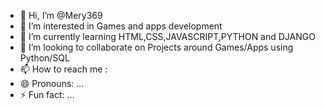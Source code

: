 - 👋 Hi, I’m @Mery369
- 👀 I’m interested in Games and apps development
- 🌱 I’m currently learning HTML,CSS,JAVASCRIPT,PYTHON and DJANGO
- 💞️ I’m looking to collaborate on Projects around Games/Apps using Python/SQL 
- 📫 How to reach me : 
- 😄 Pronouns: ...
- ⚡ Fun fact: ...

<!---
Mery369/Mery369 is a ✨ special ✨ repository because its `README.md` (this file) appears on your GitHub profile.
You can click the Preview link to take a look at your changes.
--->
